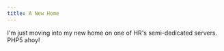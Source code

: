 ```yaml
---
title: A New Home
---
```


I'm just moving into my new home on one of HR's semi-dedicated servers. PHP5
ahoy!
